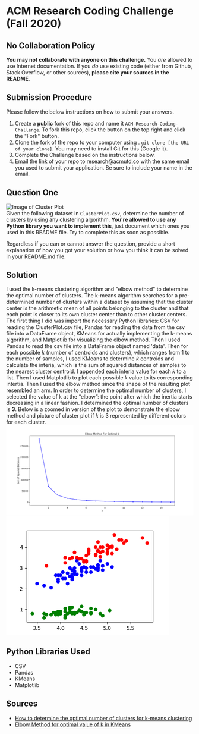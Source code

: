 # ACM Research Coding Challenge (Fall 2020)

## No Collaboration Policy

**You may not collaborate with anyone on this challenge.** You _are_ allowed to use Internet documentation. If you _do_ use existing code (either from Github, Stack Overflow, or other sources), **please cite your sources in the README**.

## Submission Procedure

Please follow the below instructions on how to submit your answers.

1. Create a **public** fork of this repo and name it `ACM-Research-Coding-Challenge`. To fork this repo, click the button on the top right and click the "Fork" button.
2. Clone the fork of the repo to your computer using . `git clone [the URL of your clone]`. You may need to install Git for this (Google it).
3. Complete the Challenge based on the instructions below.
4. Email the link of your repo to research@acmutd.co with the same email you used to submit your application. Be sure to include your name in the email.

## Question One

![Image of Cluster Plot](ClusterPlot.png)
<br/>
Given the following dataset in `ClusterPlot.csv`, determine the number of clusters by using any clustering algorithm. **You're allowed to use any Python library you want to implement this**, just document which ones you used in this README file. Try to complete this as soon as possible.

Regardless if you can or cannot answer the question, provide a short explanation of how you got your solution or how you think it can be solved in your README.md file.

## Solution
I used the k-means clustering algorithm and "elbow method" to determine the optimal number of clusters. The k-means algorithm searches for a pre-determined number of clusters within a dataset by assuming that the cluster center is the arithmetic mean of all points belonging to the cluster and that each point is closer to its own cluster center than to other cluster centers. The first thing I did was import the necessary Python libraries: CSV for reading the ClusterPlot.csv file, Pandas for reading the data from the csv file into a DataFrame object, KMeans for actually implementing the k-means algorithm, and Matplotlib for visualizing the elbow method. Then I used Pandas to read the csv file into a DataFrame object named 'data'. Then for each possible _k_ (number of centroids and clusters), which ranges from 1 to the number of samples, I used KMeans to determine _k_ centroids and calculate the interia, which is the sum of squared distances of samples to the nearest cluster centroid. I appended each interia value for each _k_ to a list. Then I used Matplotlib to plot each possible _k_ value to its corresponding intertia. Then I used the elbow method since the shape of the resulting plot resembled an arm. In order to determine the optimal number of clusters, I selected the value of k at the “elbow”: the point after which the inertia starts decreasing in a linear fashion. I determined the optimal number of clusters is **3**. Below is a zoomed in version of the plot to demonstrate the elbow method and picture of cluster plot if _k_ is 3 represented by different colors for each cluster.
![Elbow Method](ElbowMethodZoomedIn.png)
![Colored Cluster Plot](ColoredClusters.png)
<br/>
## Python Libraries Used
* CSV
* Pandas
* KMeans
* Matplotlib

## Sources
* [How to determine the optimal number of clusters for k-means clustering](https://blog.cambridgespark.com/how-to-determine-the-optimal-number-of-clusters-for-k-means-clustering-14f27070048f)
* [Elbow Method for optimal value of k in KMeans](https://www.geeksforgeeks.org/elbow-method-for-optimal-value-of-k-in-kmeans/)
